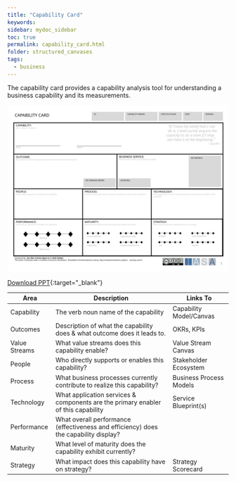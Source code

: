 ```yaml
---
title: "Capability Card"
keywords: 
sidebar: mydoc_sidebar
toc: true
permalink: capability_card.html
folder: structured_canvases
tags: 
  - business
---
```


The capability card provides a capability analysis tool for understanding a business capability and its measurements.

![image001](media/capability_card001.svg)

[Download PPT](media/ppt/capability_card.ppt){:target="_blank"}

| Area | Description | Links To |
| --- | --- | --- |
| Capability | The verb noun name of the capability | Capability Model/Canvas |
| Outcomes | Description of what the capability does & what outcome does it leads to. | OKRs, KPIs |
| Value Streams | What value streams does this capability enable? | Value Stream Canvas |
| People | Who directly supports or enables this capability? | Stakeholder Ecosystem |
| Process | What business processes currently contribute to realize this capability? | Business Process Models |
| Technology | What application services & components are the primary enabler of this capability | Service Blueprint(s) |
| Performance | What overall performance (effectiveness and efficiency) does the capability display? |   |
| Maturity | What level of maturity does the capability exhibit currently? |   |
| Strategy | What impact does this capability have on strategy? | Strategy Scorecard |